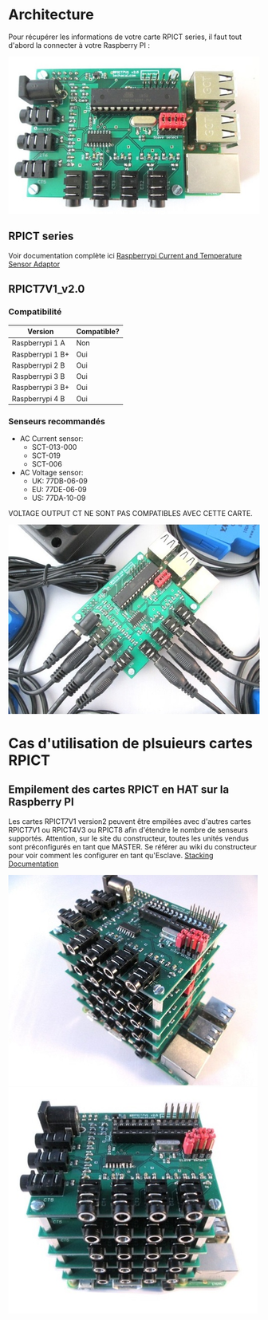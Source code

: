 Architecture
===
Pour récupérer les informations de votre carte RPICT series, il faut tout d'abord la connecter à votre Raspberry PI :

![rpict7v1](../images/rpict7v1_4.jpg)

## RPICT series

Voir documentation complète ici
[Raspberrypi Current and Temperature Sensor Adaptor](http://lechacal.com/wiki/index.php?title=Raspberrypi_Current_and_Temperature_Sensor_Adaptor)

## RPICT7V1_v2.0

### Compatibilité

| Version          | Compatible? |
| ---------------- | ----------- | 
| Raspberrypi 1 A  | Non |
| Raspberrypi 1 B+ | Oui |
| Raspberrypi 2 B  | Oui |
| Raspberrypi 3 B  | Oui |
| Raspberrypi 3 B+ | Oui |
| Raspberrypi 4 B  | Oui |

### Senseurs recommandés

* AC Current sensor:
     * SCT-013-000
     * SCT-019
     * SCT-006
* AC Voltage sensor:
     * UK: 77DB-06-09
     * EU: 77DE-06-09
     * US: 77DA-10-09

VOLTAGE OUTPUT CT NE SONT PAS COMPATIBLES AVEC CETTE CARTE.

![sensors](../images/rpict7v1_1.jpg)

Cas d'utilisation de plsuieurs cartes RPICT
===

## Empilement des cartes RPICT en HAT sur la Raspberry PI
Les cartes RPICT7V1 version2 peuvent être empilées avec d'autres cartes RPICT7V1 ou RPICT4V3 ou RPICT8 afin d'étendre le nombre de senseurs supportés.
Attention, sur le site du constructeur, toutes les unités vendus sont préconfigurés en tant que MASTER.
Se référer au wiki du constructeur pour voir comment les configurer en tant qu'Esclave.
[Stacking Documentation](http://lechacal.com/wiki/index.php/RPICT_Stacking)

![stacking1](../images/rpict7v1_7.jpg)
![stacking2](../images/rpict7v1_9.jpg)
